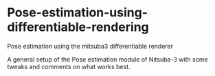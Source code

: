 # Pose-estimation-using-differentiable-rendering
Pose estimation using the mitsuba3 differentiable renderer

 A general setup of the Pose estimation module of Nitsuba-3 with some tweaks and comments on what works best.
